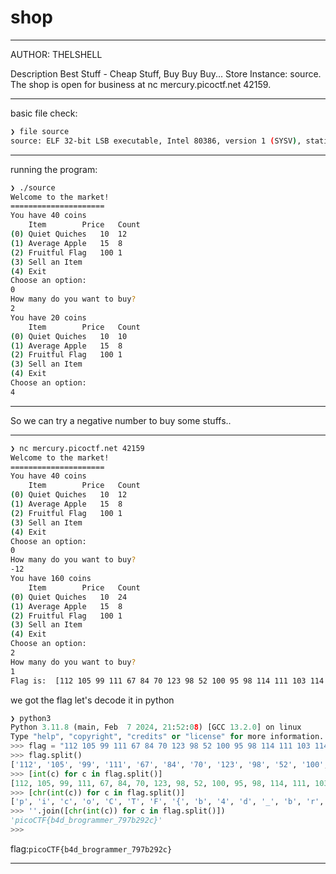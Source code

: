 # shop

---

AUTHOR: THELSHELL

Description
Best Stuff - Cheap Stuff, Buy Buy Buy... Store Instance: source. The shop is open 
for business at nc mercury.picoctf.net 42159.

---
basic file check:

```bash
❯ file source
source: ELF 32-bit LSB executable, Intel 80386, version 1 (SYSV), statically linked, Go BuildID=PjavkptB2tPNbBJewQBD/KlDP1g_fpBnKyhti11wQ/JIWBEgtPAt3YPE6g8qd7/pWlMkjZuAYGqbSv46xuR, with debug_info, not stripped

```

---

running the program:

```bash
❯ ./source
Welcome to the market!
=====================
You have 40 coins
	Item		Price	Count
(0) Quiet Quiches	10	12
(1) Average Apple	15	8
(2) Fruitful Flag	100	1
(3) Sell an Item
(4) Exit
Choose an option: 
0
How many do you want to buy?
2
You have 20 coins
	Item		Price	Count
(0) Quiet Quiches	10	10
(1) Average Apple	15	8
(2) Fruitful Flag	100	1
(3) Sell an Item
(4) Exit
Choose an option: 
4
```
---

So we can try a negative number to buy some stuffs..

---

```bash
❯ nc mercury.picoctf.net 42159
Welcome to the market!
=====================
You have 40 coins
	Item		Price	Count
(0) Quiet Quiches	10	12
(1) Average Apple	15	8
(2) Fruitful Flag	100	1
(3) Sell an Item
(4) Exit
Choose an option: 
0
How many do you want to buy?
-12
You have 160 coins
	Item		Price	Count
(0) Quiet Quiches	10	24
(1) Average Apple	15	8
(2) Fruitful Flag	100	1
(3) Sell an Item
(4) Exit
Choose an option: 
2
How many do you want to buy?
1
Flag is:  [112 105 99 111 67 84 70 123 98 52 100 95 98 114 111 103 114 97 109 109 101 114 95 55 57 55 98 50 57 50 99 125]
```

we got the flag let's decode it in python

```python
❯ python3
Python 3.11.8 (main, Feb  7 2024, 21:52:08) [GCC 13.2.0] on linux
Type "help", "copyright", "credits" or "license" for more information.
>>> flag = "112 105 99 111 67 84 70 123 98 52 100 95 98 114 111 103 114 97 109 109 101 114 95 55 57 55 98 50 57 50 99 125"
>>> flag.split()
['112', '105', '99', '111', '67', '84', '70', '123', '98', '52', '100', '95', '98', '114', '111', '103', '114', '97', '109', '109', '101', '114', '95', '55', '57', '55', '98', '50', '57', '50', '99', '125']
>>> [int(c) for c in flag.split()]
[112, 105, 99, 111, 67, 84, 70, 123, 98, 52, 100, 95, 98, 114, 111, 103, 114, 97, 109, 109, 101, 114, 95, 55, 57, 55, 98, 50, 57, 50, 99, 125]
>>> [chr(int(c)) for c in flag.split()]
['p', 'i', 'c', 'o', 'C', 'T', 'F', '{', 'b', '4', 'd', '_', 'b', 'r', 'o', 'g', 'r', 'a', 'm', 'm', 'e', 'r', '_', '7', '9', '7', 'b', '2', '9', '2', 'c', '}']
>>> ''.join([chr(int(c)) for c in flag.split()])
'picoCTF{b4d_brogrammer_797b292c}'
>>> 
```

flag:```picoCTF{b4d_brogrammer_797b292c}```

---

